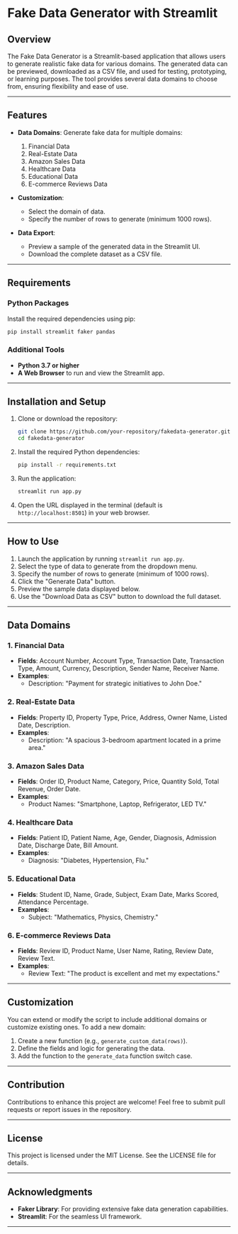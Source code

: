 # Fake Data Generator with Streamlit

## Overview
The Fake Data Generator is a Streamlit-based application that allows users to generate realistic fake data for various domains. The generated data can be previewed, downloaded as a CSV file, and used for testing, prototyping, or learning purposes. The tool provides several data domains to choose from, ensuring flexibility and ease of use.

---

## Features
- **Data Domains**: Generate fake data for multiple domains:
  1. Financial Data
  2. Real-Estate Data
  3. Amazon Sales Data
  4. Healthcare Data
  5. Educational Data
  6. E-commerce Reviews Data

- **Customization**:
  - Select the domain of data.
  - Specify the number of rows to generate (minimum 1000 rows).

- **Data Export**:
  - Preview a sample of the generated data in the Streamlit UI.
  - Download the complete dataset as a CSV file.

---

## Requirements

### Python Packages
Install the required dependencies using pip:

```bash
pip install streamlit faker pandas
```

### Additional Tools
- **Python 3.7 or higher**
- **A Web Browser** to run and view the Streamlit app.

---

## Installation and Setup

1. Clone or download the repository:
   ```bash
   git clone https://github.com/your-repository/fakedata-generator.git
   cd fakedata-generator
   ```

2. Install the required Python dependencies:
   ```bash
   pip install -r requirements.txt
   ```

3. Run the application:
   ```bash
   streamlit run app.py
   ```

4. Open the URL displayed in the terminal (default is `http://localhost:8501`) in your web browser.

---

## How to Use

1. Launch the application by running `streamlit run app.py`.
2. Select the type of data to generate from the dropdown menu.
3. Specify the number of rows to generate (minimum of 1000 rows).
4. Click the "Generate Data" button.
5. Preview the sample data displayed below.
6. Use the "Download Data as CSV" button to download the full dataset.

---

## Data Domains

### 1. Financial Data
- **Fields**: Account Number, Account Type, Transaction Date, Transaction Type, Amount, Currency, Description, Sender Name, Receiver Name.
- **Examples**:
  - Description: "Payment for strategic initiatives to John Doe."

### 2. Real-Estate Data
- **Fields**: Property ID, Property Type, Price, Address, Owner Name, Listed Date, Description.
- **Examples**:
  - Description: "A spacious 3-bedroom apartment located in a prime area."

### 3. Amazon Sales Data
- **Fields**: Order ID, Product Name, Category, Price, Quantity Sold, Total Revenue, Order Date.
- **Examples**:
  - Product Names: "Smartphone, Laptop, Refrigerator, LED TV."

### 4. Healthcare Data
- **Fields**: Patient ID, Patient Name, Age, Gender, Diagnosis, Admission Date, Discharge Date, Bill Amount.
- **Examples**:
  - Diagnosis: "Diabetes, Hypertension, Flu."

### 5. Educational Data
- **Fields**: Student ID, Name, Grade, Subject, Exam Date, Marks Scored, Attendance Percentage.
- **Examples**:
  - Subject: "Mathematics, Physics, Chemistry."

### 6. E-commerce Reviews Data
- **Fields**: Review ID, Product Name, User Name, Rating, Review Date, Review Text.
- **Examples**:
  - Review Text: "The product is excellent and met my expectations."

---

## Customization
You can extend or modify the script to include additional domains or customize existing ones. To add a new domain:
1. Create a new function (e.g., `generate_custom_data(rows)`).
2. Define the fields and logic for generating the data.
3. Add the function to the `generate_data` function switch case.

---

## Contribution
Contributions to enhance this project are welcome! Feel free to submit pull requests or report issues in the repository.

---

## License
This project is licensed under the MIT License. See the LICENSE file for details.

---

## Acknowledgments
- **Faker Library**: For providing extensive fake data generation capabilities.
- **Streamlit**: For the seamless UI framework.

---



